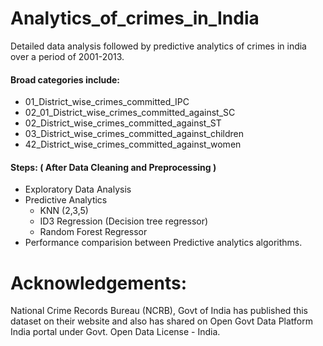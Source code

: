 # Analytics_of_crimes_in_India
Detailed data analysis followed by predictive analytics of crimes in india over a period of 2001-2013. 
#### Broad categories include:
  - 01_District_wise_crimes_committed_IPC
  - 02_01_District_wise_crimes_committed_against_SC
  - 02_District_wise_crimes_committed_against_ST
  - 03_District_wise_crimes_committed_against_children
  - 42_District_wise_crimes_committed_against_women
#### Steps: ( After Data Cleaning and Preprocessing )
  - Exploratory Data Analysis
  - Predictive Analytics 
      * KNN (2,3,5)
      * ID3 Regression (Decision tree regressor)
      * Random Forest Regressor
  - Performance comparision between Predictive analytics algorithms.

# Acknowledgements:
National Crime Records Bureau (NCRB), Govt of India has published this dataset on their website and also has shared on Open Govt Data Platform India portal under Govt. Open Data License - India.

